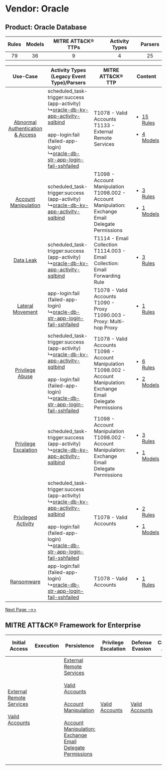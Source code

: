 Vendor: Oracle
==============
Product: Oracle Database
------------------------
| Rules | Models | MITRE ATT&CK® TTPs | Activity Types | Parsers |
|:-----:|:------:|:------------------:|:--------------:|:-------:|
|  79   |   36   |         9          |       4        |   25    |

|    Use-Case    | Activity Types (Legacy Event Type)/Parsers    | MITRE ATT&CK® TTP    | Content    |
|:----:| ---- | ---- | ---- |
| [Abnormal Authentication & Access](../../../UseCases/uc_abnormal_authentication_&_access.md) |  scheduled_task-trigger:success (app-activity)<br> ↳[oracle-db-kv-app-activity-sqlbind](Ps/pC_oracledbkvappactivitysqlbind.md)<br><br> app-login:fail (failed-app-login)<br> ↳[oracle-db-str-app-login-fail-sshfailed](Ps/pC_oracledbstrapploginfailsshfailed.md)<br> | T1078 - Valid Accounts<br>T1133 - External Remote Services<br>    | [<ul><li>15 Rules</li></ul><ul><li>4 Models</li></ul>](RM/r_m_oracle_oracle_database_Abnormal_Authentication_&_Access.md) |
|    [Account Manipulation](../../../UseCases/uc_account_manipulation.md)    |  scheduled_task-trigger:success (app-activity)<br> ↳[oracle-db-kv-app-activity-sqlbind](Ps/pC_oracledbkvappactivitysqlbind.md)<br>    | T1098 - Account Manipulation<br>T1098.002 - Account Manipulation: Exchange Email Delegate Permissions<br>    | [<ul><li>3 Rules</li></ul><ul><li>1 Models</li></ul>](RM/r_m_oracle_oracle_database_Account_Manipulation.md)    |
|    [Data Leak](../../../UseCases/uc_data_leak.md)    |  scheduled_task-trigger:success (app-activity)<br> ↳[oracle-db-kv-app-activity-sqlbind](Ps/pC_oracledbkvappactivitysqlbind.md)<br>    | T1114 - Email Collection<br>T1114.003 - Email Collection: Email Forwarding Rule<br>    | [<ul><li>3 Rules</li></ul>](RM/r_m_oracle_oracle_database_Data_Leak.md)    |
|    [Lateral Movement](../../../UseCases/uc_lateral_movement.md)    |  app-login:fail (failed-app-login)<br> ↳[oracle-db-str-app-login-fail-sshfailed](Ps/pC_oracledbstrapploginfailsshfailed.md)<br>    | T1078 - Valid Accounts<br>T1090 - Proxy<br>T1090.003 - Proxy: Multi-hop Proxy<br>    | [<ul><li>1 Rules</li></ul>](RM/r_m_oracle_oracle_database_Lateral_Movement.md)    |
|    [Privilege Abuse](../../../UseCases/uc_privilege_abuse.md)    |  scheduled_task-trigger:success (app-activity)<br> ↳[oracle-db-kv-app-activity-sqlbind](Ps/pC_oracledbkvappactivitysqlbind.md)<br><br> app-login:fail (failed-app-login)<br> ↳[oracle-db-str-app-login-fail-sshfailed](Ps/pC_oracledbstrapploginfailsshfailed.md)<br> | T1078 - Valid Accounts<br>T1098 - Account Manipulation<br>T1098.002 - Account Manipulation: Exchange Email Delegate Permissions<br> | [<ul><li>6 Rules</li></ul><ul><li>2 Models</li></ul>](RM/r_m_oracle_oracle_database_Privilege_Abuse.md)    |
|    [Privilege Escalation](../../../UseCases/uc_privilege_escalation.md)    |  scheduled_task-trigger:success (app-activity)<br> ↳[oracle-db-kv-app-activity-sqlbind](Ps/pC_oracledbkvappactivitysqlbind.md)<br>    | T1098 - Account Manipulation<br>T1098.002 - Account Manipulation: Exchange Email Delegate Permissions<br>    | [<ul><li>3 Rules</li></ul><ul><li>1 Models</li></ul>](RM/r_m_oracle_oracle_database_Privilege_Escalation.md)    |
|    [Privileged Activity](../../../UseCases/uc_privileged_activity.md)    |  scheduled_task-trigger:success (app-activity)<br> ↳[oracle-db-kv-app-activity-sqlbind](Ps/pC_oracledbkvappactivitysqlbind.md)<br><br> app-login:fail (failed-app-login)<br> ↳[oracle-db-str-app-login-fail-sshfailed](Ps/pC_oracledbstrapploginfailsshfailed.md)<br> | T1078 - Valid Accounts<br>    | [<ul><li>2 Rules</li></ul><ul><li>1 Models</li></ul>](RM/r_m_oracle_oracle_database_Privileged_Activity.md)    |
|    [Ransomware](../../../UseCases/uc_ransomware.md)    |  app-login:fail (failed-app-login)<br> ↳[oracle-db-str-app-login-fail-sshfailed](Ps/pC_oracledbstrapploginfailsshfailed.md)<br>    | T1078 - Valid Accounts<br>    | [<ul><li>1 Rules</li></ul>](RM/r_m_oracle_oracle_database_Ransomware.md)    |
[Next Page -->>](2_ds_oracle_oracle_database.md)

MITRE ATT&CK® Framework for Enterprise
--------------------------------------
| Initial Access                                                                                                                                   | Execution | Persistence                                                                                                                                                                                                                                                                                                                                 | Privilege Escalation                                                | Defense Evasion                                                     | Credential Access | Discovery | Lateral Movement | Collection                                                                                                                                                                                                                                                   | Command and Control                                                                                                                       | Exfiltration | Impact |
| ------------------------------------------------------------------------------------------------------------------------------------------------ | --------- | ------------------------------------------------------------------------------------------------------------------------------------------------------------------------------------------------------------------------------------------------------------------------------------------------------------------------------------------- | ------------------------------------------------------------------- | ------------------------------------------------------------------- | ----------------- | --------- | ---------------- | ------------------------------------------------------------------------------------------------------------------------------------------------------------------------------------------------------------------------------------------------------------ | ----------------------------------------------------------------------------------------------------------------------------------------- | ------------ | ------ |
| [External Remote Services](https://attack.mitre.org/techniques/T1133)<br><br>[Valid Accounts](https://attack.mitre.org/techniques/T1078)<br><br> |           | [External Remote Services](https://attack.mitre.org/techniques/T1133)<br><br>[Valid Accounts](https://attack.mitre.org/techniques/T1078)<br><br>[Account Manipulation](https://attack.mitre.org/techniques/T1098)<br><br>[Account Manipulation: Exchange Email Delegate Permissions](https://attack.mitre.org/techniques/T1098/002)<br><br> | [Valid Accounts](https://attack.mitre.org/techniques/T1078)<br><br> | [Valid Accounts](https://attack.mitre.org/techniques/T1078)<br><br> |                   |           |                  | [Data from Information Repositories](https://attack.mitre.org/techniques/T1213)<br><br>[Email Collection](https://attack.mitre.org/techniques/T1114)<br><br>[Email Collection: Email Forwarding Rule](https://attack.mitre.org/techniques/T1114/003)<br><br> | [Proxy: Multi-hop Proxy](https://attack.mitre.org/techniques/T1090/003)<br><br>[Proxy](https://attack.mitre.org/techniques/T1090)<br><br> |              |        |